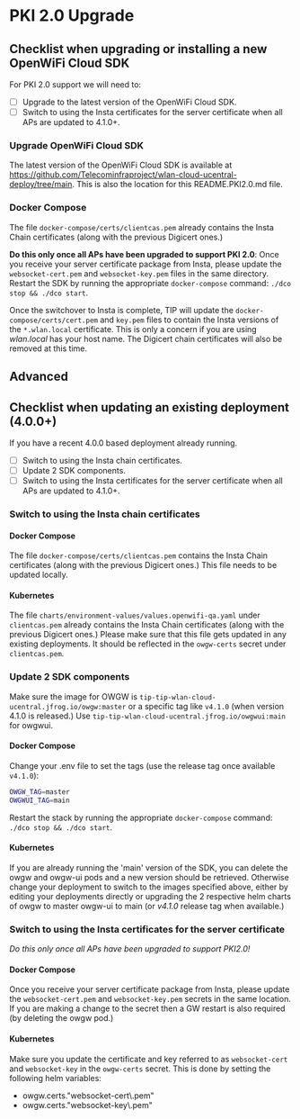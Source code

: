 # PKI 2.0 Upgrade

## Checklist when upgrading or installing a new OpenWiFi Cloud SDK
For PKI 2.0 support we will need to:
- [ ] Upgrade to the latest version of the OpenWiFi Cloud SDK.
- [ ] Switch to using the Insta certificates for the server certificate when all APs are updated to 4.1.0+.

### Upgrade OpenWiFi Cloud SDK
The latest version of the OpenWiFi Cloud SDK is available at https://github.com/Telecominfraproject/wlan-cloud-ucentral-deploy/tree/main. This is also the location for this README.PKI2.0.md file.

### Docker Compose
The file `docker-compose/certs/clientcas.pem` already contains the Insta Chain certificates (along with the previous Digicert ones.)

**Do this only once all APs have been upgraded to support PKI 2.0**:
Once you receive your server certificate package from Insta, please update the `websocket-cert.pem` and `websocket-key.pem` files in the same directory.
Restart the SDK by running the appropriate `docker-compose` command: `./dco stop && ./dco start`.

Once the switchover to Insta is complete, TIP will update the `docker-compose/certs/cert.pem` and `key.pem` files to contain the Insta versions of the `*.wlan.local` certificate. This is only a concern if you are using *wlan.local* has your host name. The Digicert chain certificates will also be removed at this time.

## Advanced

## Checklist when updating an existing deployment (4.0.0+)
If you have a recent 4.0.0 based deployment already running.
- [ ] Switch to using the Insta chain certificates.
- [ ] Update 2 SDK components.
- [ ] Switch to using the Insta certificates for the server certificate when all APs are updated to 4.1.0+.

### Switch to using the Insta chain certificates

#### Docker Compose
The file `docker-compose/certs/clientcas.pem` contains the Insta Chain certificates (along with the previous Digicert ones.) This file needs to be updated locally.

#### Kubernetes
The file `charts/environment-values/values.openwifi-qa.yaml` under `clientcas.pem` already contains the Insta Chain certificates (along with the previous Digicert ones.) Please make sure that this file gets updated in any existing deployments. It should be reflected in the `owgw-certs` secret under `clientcas.pem`.

### Update 2 SDK components
Make sure the image for OWGW is `tip-tip-wlan-cloud-ucentral.jfrog.io/owgw:master` or a specific tag like `v4.1.0` (when version 4.1.0 is released.)
Use `tip-tip-wlan-cloud-ucentral.jfrog.io/owgwui:main` for owgwui.

#### Docker Compose
Change your .env file to set the tags (use the release tag once available `v4.1.0`):
```bash
OWGW_TAG=master
OWGWUI_TAG=main
```
Restart the stack by running the appropriate `docker-compose` command: `./dco stop && ./dco start`.

#### Kubernetes
If you are already running the 'main' version of the SDK, you can delete the owgw and owgw-ui pods and a new version should be retrieved. Otherwise change your deployment to switch to the images specified above, either by editing your deployments directly or upgrading the 2 respective helm charts of owgw to master owgw-ui to main (or *v4.1.0* release tag when available.)

### Switch to using the Insta certificates for the server certificate
*Do this only once all APs have been upgraded to support PKI2.0!*

#### Docker Compose
Once you receive your server certificate package from Insta, please update the `websocket-cert.pem` and `websocket-key.pem` secrets in the same location. If you are making a change to the secret then a GW restart is also required (by deleting the owgw pod.)

#### Kubernetes
Make sure you update the certificate and key referred to as `websocket-cert` and `websocket-key` in the `owgw-certs` secret. This is done by setting the following helm variables:
- owgw.certs."websocket-cert\\.pem"
- owgw.certs."websocket-key\\.pem"
